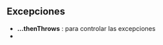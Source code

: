 ## Excepciones

- **...thenThrows** : para controlar las excepciones
- 
[exam-repo-impl-tests-L127]:https://github.com/irinacadu/TDD-Course/blob/97739bad76f701e03e730960385f6ce7626e911f/src/test/java/MockitoTests/RepositoriesTests/ExamRepoImplTest.java#L127

